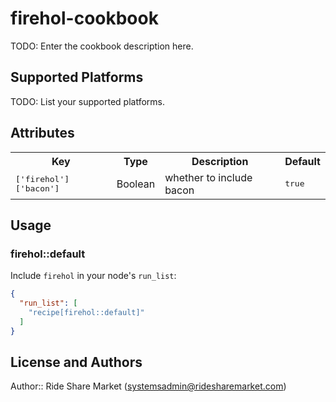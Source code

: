# firehol-cookbook

TODO: Enter the cookbook description here.

## Supported Platforms

TODO: List your supported platforms.

## Attributes

<table>
  <tr>
    <th>Key</th>
    <th>Type</th>
    <th>Description</th>
    <th>Default</th>
  </tr>
  <tr>
    <td><tt>['firehol']['bacon']</tt></td>
    <td>Boolean</td>
    <td>whether to include bacon</td>
    <td><tt>true</tt></td>
  </tr>
</table>

## Usage

### firehol::default

Include `firehol` in your node's `run_list`:

```json
{
  "run_list": [
    "recipe[firehol::default]"
  ]
}
```

## License and Authors

Author:: Ride Share Market (<systemsadmin@ridesharemarket.com>)
